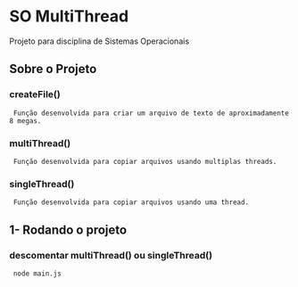 # SO MultiThread

Projeto para disciplina de Sistemas Operacionais

## Sobre o Projeto
### createFile()
```
 Função desenvolvida para criar um arquivo de texto de aproximadamente 8 megas.
```

### multiThread()
```
 Função desenvolvida para copiar arquivos usando multiplas threads.
```

### singleThread()
```
 Função desenvolvida para copiar arquivos usando uma thread.
```

## 1- Rodando o projeto
### descomentar multiThread() ou singleThread()
```
 node main.js
```